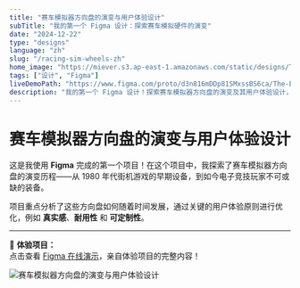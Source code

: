 ```yaml
---
title: "赛车模拟器方向盘的演变与用户体验设计"
subTitle: "我的第一个 Figma 设计：探索赛车模拟硬件的演变"
date: "2024-12-22"
type: "designs"
language: "zh"
slug: "/racing-sim-wheels-zh"
home_image: "https://miever.s3.ap-east-1.amazonaws.com/static/designs/Thumbnail-The-Evolution-and-UX-Design-of-+Racing-Simulator-Steering-Wheels.jpg"
tags: ["设计", "Figma"]
liveDemoPath: "https://www.figma.com/proto/d3n816mDDp81SMxssBS6ca/The-Evolution-and-UX-Design-of-Racing-Simulator-Steering-Wheels?node-id=101-4&t=rU4I0elLU5TglGGA-1&scaling=scale-down"
description: "我的第一个 Figma 设计！探索赛车模拟器方向盘的演变及其用户体验设计，从街机时代到电子竞技的转变之旅。"
---
```


# 赛车模拟器方向盘的演变与用户体验设计

这是我使用 **Figma** 完成的第一个项目！在这个项目中，我探索了赛车模拟器方向盘的演变历程——从 1980 年代街机游戏的早期设备，到如今电子竞技玩家不可或缺的装备。

项目重点分析了这些方向盘如何随着时间发展，通过关键的用户体验原则进行优化，例如 **真实感**、**耐用性** 和 **可定制性**。

---

🚗 **体验项目：**  
点击查看 [Figma 在线演示](https://www.figma.com/proto/d3n816mDDp81SMxssBS6ca/The-Evolution-and-UX-Design-of-Racing-Simulator-Steering-Wheels?node-id=101-4&t=rU4I0elLU5TglGGA-1&scaling=scale-down)，亲自体验项目的完整内容！

![赛车模拟器方向盘的演变与用户体验设计](https://miever.s3.ap-east-1.amazonaws.com/static/designs/The-Evolution-and-UX-Design-of-+Racing-Simulator-Steering-Wheels.webp)